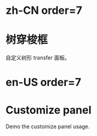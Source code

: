 # zh-CN order=7

# 树穿梭框

自定义树形 transfer 面板。

# en-US order=7

# Customize panel

Demo the customize panel usage.
